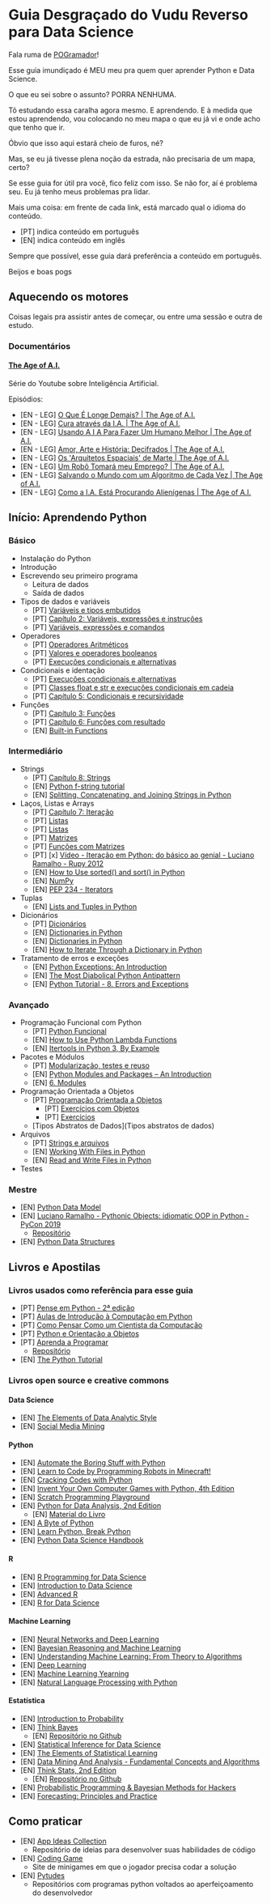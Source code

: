 # Guia Desgraçado do Vudu Reverso para Data Science

Fala ruma de [POGramador](https://livropog.com.br)!

Esse guia imundiçado é MEU meu pra quem quer aprender Python e Data
Science.

O que eu sei sobre o assunto? PORRA NENHUMA.

Tô estudando essa caralha agora mesmo. E aprendendo. E à medida que
estou aprendendo, vou colocando no meu mapa o que eu já vi e onde acho
que tenho que ir.

Óbvio que isso aqui estará cheio de furos, né?

Mas, se eu já tivesse plena noção da estrada, não precisaria de um mapa,
certo?

Se esse guia for útil pra você, fico feliz com isso. Se não for, aí é
problema seu. Eu já tenho meus problemas pra lidar.

Mais uma coisa: em frente de cada link, está marcado qual o idioma do conteúdo.

* [PT] indica conteúdo em português
* [EN] indica conteúdo em inglês

Sempre que possível, esse guia dará preferência a conteúdo em português.

Beijos e boas pogs

## Aquecendo os motores

Coisas legais pra assistir antes de começar, ou entre uma sessão e outra de
estudo.

### Documentários

#### [The Age of A.I.](https://www.youtube.com/playlist?list=PLjq6DwYksrzz_fsWIpPcf6V7p2RNAneKc)

Série do Youtube sobre Inteligência Artificial.

Episódios:

* [EN - LEG] [O Que É Longe Demais? | The Age of A.I.](https://www.youtube.com/watch?v=UwsrzCVZAb8&list=PLjq6DwYksrzz_fsWIpPcf6V7p2RNAneKc&index=2&t=0s)
* [EN - LEG] [Cura através da I.A. | The Age of A.I.](https://www.youtube.com/watch?v=V5aZjsWM2wo&list=PLjq6DwYksrzz_fsWIpPcf6V7p2RNAneKc&index=2)
* [EN - LEG] [Usando A I A Para Fazer Um Humano Melhor | The Age of A.I.](https://www.youtube.com/watch?v=lrv8ga02VNg&list=PLjq6DwYksrzz_fsWIpPcf6V7p2RNAneKc&index=3)
* [EN - LEG] [Amor, Arte e História: Decifrados | The Age of A.I.](https://www.youtube.com/watch?v=Kr1fmKVY3cA&list=PLjq6DwYksrzz_fsWIpPcf6V7p2RNAneKc&index=4)
* [EN - LEG] [Os 'Arquitetos Espaciais' de Marte | The Age of A.I.](https://www.youtube.com/watch?v=lIvrIKaNCRE&list=PLjq6DwYksrzz_fsWIpPcf6V7p2RNAneKc&index=5)
* [EN - LEG] [Um Robô Tomará meu Emprego? | The Age of A.I.](https://www.youtube.com/watch?v=f2aocKWrPG8&list=PLjq6DwYksrzz_fsWIpPcf6V7p2RNAneKc&index=6)
* [EN - LEG] [Salvando o Mundo com um Algoritmo de Cada Vez | The Age of A.I.](https://www.youtube.com/watch?v=0wy4u34fii4&list=PLjq6DwYksrzz_fsWIpPcf6V7p2RNAneKc&index=7)
* [EN - LEG] [Como a I.A. Está Procurando Alienígenas | The Age of A.I.](https://www.youtube.com/watch?v=VwtC_4t2g5M&list=PLjq6DwYksrzz_fsWIpPcf6V7p2RNAneKc&index=8)

## Início: Aprendendo Python

### Básico

* Instalação do Python
* Introdução
* Escrevendo seu primeiro programa
  * Leitura de dados
  * Saída de dados
* Tipos de dados e variáveis
  * [PT] [Variáveis e tipos embutidos](https://www.caelum.com.br/apostila-python-orientacao-objetos/declarando-e-usando-variaveis/)
  * [PT] [Capítulo 2: Variáveis, expressões e instruções](https://penseallen.github.io/PensePython2e/02-vars-expr-instr.html)
  * [PT] [Variáveis, expressões e comandos](https://panda.ime.usp.br/aulasPython/static/aulasPython/aula02.html)
* Operadores
  * [PT] [Operadores Aritméticos](https://www.caelum.com.br/apostila-python-orientacao-objetos/declarando-e-usando-variaveis/#operadores-aritmticos)
  * [PT] [Valores e operadores booleanos](https://panda.ime.usp.br/aulasPython/static/aulasPython/aula05.html)
  * [PT] [Execuções condicionais e alternativas](https://panda.ime.usp.br/aulasPython/static/aulasPython/aula03.html)
* Condicionais e identação
  * [PT] [Execuções condicionais e alternativas](https://panda.ime.usp.br/aulasPython/static/aulasPython/aula03.html)
  * [PT] [Classes float e str e execuções condicionais em cadeia](https://panda.ime.usp.br/aulasPython/static/aulasPython/aula04.html)
  * [PT] [Capítulo 5: Condicionais e recursividade](https://penseallen.github.io/PensePython2e/05-cond-recur.html)
* Funções
  * [PT] [Capítulo 3: Funções](https://penseallen.github.io/PensePython2e/03-funcoes.html)
  * [PT] [Capítulo 6: Funções com resultado](https://penseallen.github.io/PensePython2e/06-funcoes-result.html)
  * [EN] [Built-in Functions](https://docs.python.org/3/library/functions.html)

### Intermediário

* Strings
  * [PT] [Capítulo 8: Strings](https://penseallen.github.io/PensePython2e/08-strings.html)
  * [EN] [Python f-string tutorial](http://zetcode.com/python/fstring/)
  * [EN] [Splitting, Concatenating, and Joining Strings in Python](https://realpython.com/python-string-split-concatenate-join/)
* Laços, Listas e Arrays
  * [PT] [Capítulo 7: Iteração](https://penseallen.github.io/PensePython2e/07-iteracao.html)
  * [PT] [Listas](https://panda.ime.usp.br/aulasPython/static/aulasPython/aula09.html#listas)
  * [PT] [Listas](https://python.ime.usp.br/pensepy/static/pensepy/09-Listas/listas.html)
  * [PT] [Matrizes](https://panda.ime.usp.br/aulasPython/static/aulasPython/aula11.html)
  * [PT] [Funções com Matrizes](https://panda.ime.usp.br/aulasPython/static/aulasPython/aula12.html)
  * [PT] [x] [Vídeo - Iteração em Python: do básico ao genial - Luciano Ramalho - Rupy 2012](https://www.youtube.com/watch?v=ULj7ejvuzI8)
  * [EN] [How to Use sorted() and sort() in Python](https://realpython.com/python-sort/)
  * [EN] [NumPy](https://realpython.com/tutorials/numpy/)
  * [EN] [PEP 234 - Iterators](https://www.python.org/dev/peps/pep-0234/)
* Tuplas
  * [EN] [Lists and Tuples in Python](https://realpython.com/python-lists-tuples/)
* Dicionários
  * [PT] [Dicionários](https://panda.ime.usp.br/aulasPython/static/aulasPython/aula22.html)
  * [EN] [Dictionaries in Python](https://realpython.com/python-dicts/)
  * [EN] [Dictionaries in Python](https://realpython.com/python-dicts/)
  * [EN] [How to Iterate Through a Dictionary in Python](https://realpython.com/iterate-through-dictionary-python/)
* Tratamento de erros e exceções
  * [EN] [Python Exceptions: An Introduction](https://realpython.com/python-exceptions/)
  * [EN] [The Most Diabolical Python Antipattern](https://realpython.com/the-most-diabolical-python-antipattern/)
  * [EN] [Python Tutorial - 8. Errors and Exceptions](https://docs.python.org/3/tutorial/errors.html#handling-exceptions)

### Avançado

* Programação Funcional com Python
  * [PT] [Python Funcional](https://github.com/dunossauro/python-funcional)
  * [EN] [How to Use Python Lambda Functions](https://realpython.com/python-lambda/#python-lambda-and-regular-functions)
  * [EN] [Itertools in Python 3, By Example](https://realpython.com/python-itertools/)
* Pacotes e Módulos
  * [PT] [Modularização, testes e reuso](https://panda.ime.usp.br/aulasPython/static/aulasPython/aula20.html)
  * [EN] [Python Modules and Packages – An Introduction](https://realpython.com/python-modules-packages/)
  * [EN] [6. Modules](https://docs.python.org/3/tutorial/modules.html)
* Programação Orientada a Objetos
  * [PT] [Programação Orientada a Objetos](https://panda.ime.usp.br/aulasPython/static/aulasPython/aula17.html#programacao-orientada-a-objetos)
    * [PT] [Exercícios com Objetos](https://panda.ime.usp.br/aulasPython/static/aulasPython/aula18.html)
    * [PT] [Exercícios](https://panda.ime.usp.br/aulasPython/static/aulasPython/aula19.html)
  * [Tipos Abstratos de Dados](Tipos abstratos de dados)
* Arquivos
  * [PT] [Strings e arquivos](https://panda.ime.usp.br/aulasPython/static/aulasPython/aula13.html)
  * [EN] [Working With Files in Python](https://realpython.com/working-with-files-in-python/)
  * [EN] [Read and Write Files in Python](https://realpython.com/read-write-files-python/)
* Testes

### Mestre

* [EN] [Python Data Model](https://docs.python.org/3/reference/datamodel.html)
* [EN] [Luciano Ramalho - Pythonic Objects: idiomatic OOP in Python - PyCon 2019](https://www.youtube.com/watch?v=mUu_4k6a5-I)
  * [Repositório](https://github.com/ramalho/pyob)
* [EN] [Python Data Structures](https://devopedia.org/python-data-structures)

## Livros e Apostilas

### Livros usados como referência para esse guia

* [PT] [Pense em Python - 2ª edição](https://penseallen.github.io/PensePython2e/)
* [PT] [Aulas de Introdução à Computação em Python](https://panda.ime.usp.br/aulasPython/static/aulasPython/index.html)
* [PT] [Como Pensar Como um Cientista da Computação](https://python.ime.usp.br/pensepy/static/pensepy/index.html)
* [PT] [Python e Orientação a Objetos](https://www.caelum.com.br/apostila-python-orientacao-objetos)
* [PT] [Aprenda a Programar](http://turing.com.br/material/appy/index.html)
  * [Repositório](https://github.com/ramalho/aprendaprog)
* [EN] [The Python Tutorial](https://docs.python.org/3/tutorial/index.html)

### Livros open source e creative commons

#### Data Science

* [EN] [The Elements of Data Analytic Style](https://leanpub.com/datastyle)
* [EN] [Social Media Mining](http://dmml.asu.edu/smm/book/)

#### Python

* [EN] [Automate the Boring Stuff with Python](https://automatetheboringstuff.com/)
* [EN] [Learn to Code by Programming Robots in Minecraft!](https://turtleappstore.com/book/)
* [EN] [Cracking Codes with Python](https://inventwithpython.com/cracking/)
* [EN] [Invent Your Own Computer Games with Python, 4th Edition](http://inventwithpython.com/invent4thed/)
* [EN] [Scratch Programming Playground](https://inventwithscratch.com/book/)
* [EN] [Python for Data Analysis, 2nd Edition](http://shop.oreilly.com/product/0636920023784.do)
  * [EN] [Material do Livro](https://github.com/wesm/pydata-book)
* [EN] [A Byte of Python](https://github.com/swaroopch/byte-of-python)
* [EN] [Learn Python, Break Python](https://learnpythonbreakpython.com/)
* [EN] [Python Data Science Handbook](https://colab.research.google.com/github/jakevdp/PythonDataScienceHandbook/blob/master/notebooks/Index.ipynb)

#### R

* [EN] [R Programming for Data Science](https://leanpub.com/rprogramming)
* [EN] [Introduction to Data Science](https://docs.google.com/file/d/0B6iefdnF22XQeVZDSkxjZ0Z5VUE/edit?pli=1)
* [EN] [Advanced R](http://adv-r.had.co.nz/)
* [EN] [R for Data Science](https://r4ds.had.co.nz/)

#### Machine Learning

* [EN] [Neural Networks and Deep Learning](http://neuralnetworksanddeeplearning.com/index.html)
* [EN] [Bayesian Reasoning and Machine Learning](http://web4.cs.ucl.ac.uk/staff/D.Barber/textbook/240415.pdf)
* [EN] [Understanding Machine Learning: From Theory to Algorithms](https://www.cse.huji.ac.il/~shais/UnderstandingMachineLearning/copy.html)
* [EN] [Deep Learning](http://www.deeplearningbook.org/)
* [EN] [Machine Learning Yearning](https://www.deeplearning.ai/machine-learning-yearning/)
* [EN] [Natural Language Processing with Python](https://www.nltk.org/book/)

#### Estatística

* [EN] [Introduction to Probability](http://www.dartmouth.edu/~chance/teaching_aids/books_articles/probability_book/amsbook.mac.pdf)
* [EN] [Think Bayes](https://greenteapress.com/wp/think-bayes/)
  * [EN] [Repositório no Github](https://github.com/AllenDowney/ThinkBayes2)
* [EN] [Statistical Inference for Data Science](https://leanpub.com/LittleInferenceBook)
* [EN] [The Elements of Statistical Learning](https://web.stanford.edu/~hastie/ElemStatLearn/)
* [EN] [Data Mining And Analysis - Fundamental Concepts and Algorithms](http://www.dataminingbook.info/pmwiki.php/Main/BookDownload)
* [EN] [Think Stats, 2nd Edition](https://greenteapress.com/wp/think-stats-2e/)
  * [EN] [Repositório no Github](https://github.com/AllenDowney/ThinkStats2)
* [EN] [Probabilistic Programming & Bayesian Methods for Hackers](https://camdavidsonpilon.github.io/Probabilistic-Programming-and-Bayesian-Methods-for-Hackers/)
* [EN] [Forecasting: Principles and Practice](https://otexts.com/fpp2/)

## Como praticar

* [EN] [App Ideas Collection](https://github.com/ramalho/app-ideas)
  * Repositório de ideias para desenvolver suas habilidades de código
* [EN] [Coding Game](https://www.codingame.com/training)
  * Site de minigames em que o jogador precisa codar a solução
* [EN] [Pytudes](https://github.com/ramalho/pytudes)
  * Repositórios com programas python voltados ao aperfeiçoamento do desenvolvedor
